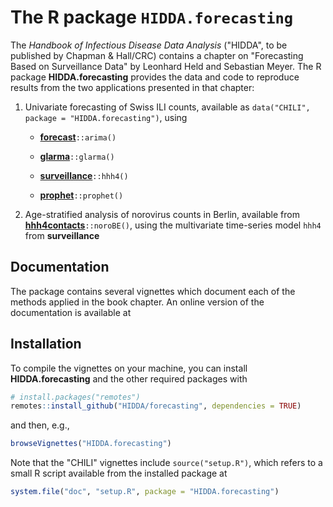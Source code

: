 # The R package `HIDDA.forecasting`

The *Handbook of Infectious Disease Data Analysis*
("HIDDA", to be published by Chapman & Hall/CRC)
contains a chapter on "Forecasting Based on Surveillance Data"
by Leonhard Held and Sebastian Meyer.
The R package **HIDDA.forecasting** provides the data and code to
reproduce results from the two applications presented in that chapter:

1. Univariate forecasting of Swiss ILI counts,
   available as `data("CHILI", package = "HIDDA.forecasting")`, using

    * [**forecast**](https://CRAN.R-project.org/package=forecast)`::arima()`

    * [**glarma**](https://CRAN.R-project.org/package=glarma)`::glarma()`

    * [**surveillance**](https://CRAN.R-project.org/package=surveillance)`::hhh4()`

    * [**prophet**](https://CRAN.R-project.org/package=prophet)`::prophet()`

2. Age-stratified analysis of norovirus counts in Berlin, available from
   [**hhh4contacts**](https://CRAN.R-project.org/package=hhh4contacts)`::noroBE()`,
   using the multivariate time-series model `hhh4` from **surveillance**


## Documentation

The package contains several vignettes which document each of the methods
applied in the book chapter. An online version of the documentation is
available at

<!-- TODO: pkgdown -->


## Installation

To compile the vignettes on your machine, you can install
**HIDDA.forecasting** and the other required packages with

```r
# install.packages("remotes")
remotes::install_github("HIDDA/forecasting", dependencies = TRUE)
```

and then, e.g.,

```r
browseVignettes("HIDDA.forecasting")
```

Note that the "CHILI" vignettes include `source("setup.R")`,
which refers to a small R script available from the installed package at

```r
system.file("doc", "setup.R", package = "HIDDA.forecasting")
```
